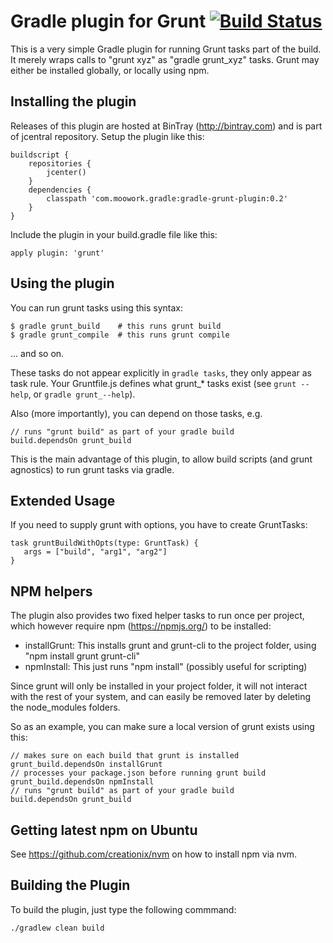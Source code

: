 Gradle plugin for Grunt [![Build Status](https://drone.io/github.com/srs/gradle-grunt-plugin/status.png)](https://drone.io/github.com/srs/gradle-grunt-plugin/latest)
=======================

This is a very simple Gradle plugin for running Grunt tasks part of the build.
It merely wraps calls to "grunt xyz" as "gradle grunt_xyz" tasks.
Grunt may either be installed globally, or locally using npm.

Installing the plugin
---------------------

Releases of this plugin are hosted at BinTray (http://bintray.com) and is part of jcentral repository.
Setup the plugin like this:

	buildscript {
		repositories {
			jcenter()
		}
    	dependencies {
			classpath 'com.moowork.gradle:gradle-grunt-plugin:0.2'
    	}
	}

Include the plugin in your build.gradle file like this:

    apply plugin: 'grunt'

Using the plugin
----------------

You can run grunt tasks using this syntax:

    $ gradle grunt_build    # this runs grunt build
    $ gradle grunt_compile  # this runs grunt compile

... and so on.

These tasks do not appear explicitly in `gradle tasks`, they only appear as task rule.
Your Gruntfile.js defines what grunt_* tasks exist (see `grunt --help`, or `gradle grunt_--help`).

Also (more importantly), you can depend on those tasks, e.g.

    // runs "grunt build" as part of your gradle build
    build.dependsOn grunt_build

This is the main advantage of this plugin, to allow build
scripts (and grunt agnostics) to run grunt tasks via gradle.

Extended Usage
--------------

If you need to supply grunt with options, you have to create GruntTasks:

    task gruntBuildWithOpts(type: GruntTask) {
       args = ["build", "arg1", "arg2"]
    }


NPM helpers
-----------

The plugin also provides two fixed helper tasks to run once per project, which
however require npm (https://npmjs.org/) to be installed:

 - installGrunt: This installs grunt and grunt-cli to the project folder, using "npm install grunt grunt-cli"
 - npmInstall: This just runs "npm install" (possibly useful for scripting)

Since grunt will only be installed in your project folder, it will not
interact with the rest of your system, and can easily be removed later by
deleting the node_modules folders.

So as an example, you can make sure a local version of grunt exists using this:

    // makes sure on each build that grunt is installed
    grunt_build.dependsOn installGrunt
    // processes your package.json before running grunt build
    grunt_build.dependsOn npmInstall
    // runs "grunt build" as part of your gradle build
    build.dependsOn grunt_build


Getting latest npm on Ubuntu
----------------------------

See https://github.com/creationix/nvm on how to install npm via nvm.

Building the Plugin
-------------------

To build the plugin, just type the following commmand:

    ./gradlew clean build

